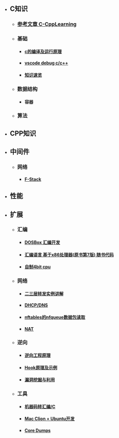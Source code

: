 - ## **C知识**  
  - ### [参考文章 C-CppLearning](https://github.com/ymm135/C-CppLearning)  
  - ### **基础**
    - #### [c的编译及运行原理](md/base/c-build.md)
    - #### [vscode debug c/c++](md/base/c-vscode.md)
    - #### [知识速览](md/base/quick.md)
  - ### **数据结构**
    - #### 容器
  - ### **算法**
- ## **CPP知识**  
- ## **中间件**  
  - ### **网络** 
    - #### [F-Stack](md/middleware/f-stack.md)  
- ## **性能**  
- ## **扩展**  
  - ### **汇编**  
    - #### [DOSBox 汇编开发](md/extra/dos-box.md)  
    - #### [汇编语言 基于x86处理器(原书第7版) 随书代码](https://github.com/ymm135/Irvine)  
    - #### [自制4bit cpu](https://github.com/ymm135/TD4-4BIT-CPU) 
  - ### **网络** 
    - #### [二三层转发实例讲解](md/extra/2-3-tran.md)  
    - #### [DHCP/DNS](md/extra/dhcp-dns.md)  
    - #### [nftables的nfqueue数据包读取](md/extra/nftables-nfqueue.md)  
    - #### [NAT](md/extra/nat.md)  
  - ### **逆向** 
    - #### [逆向工程原理](md/extra/reverse.md)  
    - #### [Hook原理及示例](md/extra/hook-app.md)  
    - #### [漏洞挖掘与利用](md/extra/hole.md)  
  - ### **工具**  
    - #### [机器码转汇编/C](md/extra/transition.md)  
    - #### [Mac Clion + Ubuntu开发](md/extra/clion.md)  
    - #### [Core Dumps ](md/extra/coredump.md)  